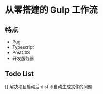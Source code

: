 # 从零搭建的 Gulp 工作流

## 特点
- Pug
- Typescript
- PostCSS
- 开发服务器

## Todo List
[] 解决项目启动后 dist 不自动生成文件的问题